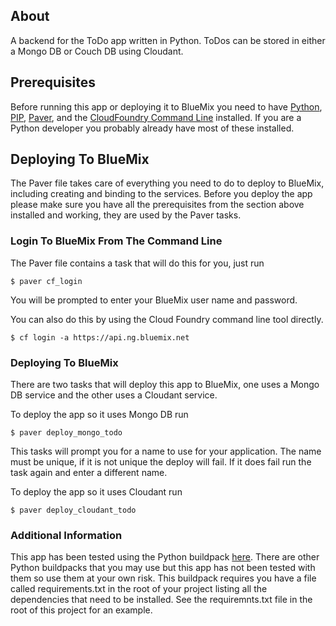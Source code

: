 ## About
A backend for the ToDo app written in Python.  ToDos can be stored in 
either a Mongo DB or Couch DB using Cloudant.

## Prerequisites
Before running this app or deploying it to BlueMix you need to have [
Python](https://www.python.org/), [PIP](http://www.pip-installer.org/), [Paver](http://paver.github.io/paver/), 
and the [CloudFoundry Command Line](https://github.com/cloudfoundry/cli) 
installed.  If you are a Python developer you probably already have most of these installed.

## Deploying To BlueMix

The Paver file takes care of everything you need to do to deploy to BlueMix, including 
creating and binding to the services.  Before you deploy the app please make sure you 
have all the prerequisites from the section above installed and working, they are used by 
the Paver tasks.

### Login To BlueMix From The Command Line

The Paver file contains a task that will do this for you, just run

    $ paver cf_login

You will be prompted to enter your BlueMix user name and password.

You can also do this by using the Cloud Foundry command line tool directly.

    $ cf login -a https://api.ng.bluemix.net

### Deploying To BlueMix

There are two tasks that will deploy this app to BlueMix, one uses a Mongo DB service 
and the other uses a Cloudant service.

To deploy the app so it uses Mongo DB run

    $ paver deploy_mongo_todo

This tasks will prompt you for a name to use for your application.  The name must be unique, if it is
not unique the deploy will fail.  If it does fail run the task again and enter a different name.

To deploy the app so it uses Cloudant run

    $ paver deploy_cloudant_todo


### Additional Information

This app has been tested using the Python buildpack [here](https://github.com/joshuamckenty/heroku-buildpack-python).
There are other Python buildpacks that you may use but this app has not been tested with them
so use them at your own risk.  This buildpack requires you have a file called requirements.txt in
the root of your project listing all the dependencies that need to be installed.  See the requiremnts.txt
file in the root of this project for an example.
